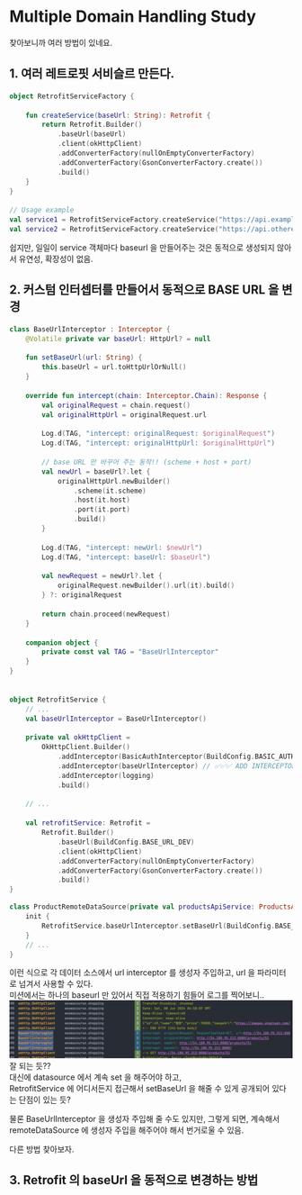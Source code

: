 
# Multiple Domain Handling Study

찾아보니까 여러 방법이 있네요.


## 1. 여러 레트로핏 서비슬르 만든다.

```kotlin
object RetrofitServiceFactory {

    fun createService(baseUrl: String): Retrofit {
        return Retrofit.Builder()
            .baseUrl(baseUrl)
            .client(okHttpClient)
            .addConverterFactory(nullOnEmptyConverterFactory)
            .addConverterFactory(GsonConverterFactory.create())
            .build()
    }
}

// Usage example
val service1 = RetrofitServiceFactory.createService("https://api.example.com")
val service2 = RetrofitServiceFactory.createService("https://api.otherexample.com")

```

쉽지만, 일일이 service 객체마다 baseurl 을 만들어주는 것은 동적으로 생성되지 않아서 유연성, 확장성이 없음.  

## 2. 커스텀 인터셉터를 만들어서 동적으로 BASE URL 을 변경
```kotlin
class BaseUrlInterceptor : Interceptor {
    @Volatile private var baseUrl: HttpUrl? = null

    fun setBaseUrl(url: String) {
        this.baseUrl = url.toHttpUrlOrNull()
    }

    override fun intercept(chain: Interceptor.Chain): Response {
        val originalRequest = chain.request()
        val originalHttpUrl = originalRequest.url

        Log.d(TAG, "intercept: originalRequest: $originalRequest")
        Log.d(TAG, "intercept: originalHttpUrl: $originalHttpUrl")

        // base URL 만 바꾸어 주는 동작!! (scheme + host + port)
        val newUrl = baseUrl?.let {
            originalHttpUrl.newBuilder()
                .scheme(it.scheme)
                .host(it.host)
                .port(it.port)
                .build()
        }

        Log.d(TAG, "intercept: newUrl: $newUrl")
        Log.d(TAG, "intercept: baseUrl: $baseUrl")

        val newRequest = newUrl?.let {
            originalRequest.newBuilder().url(it).build()
        } ?: originalRequest

        return chain.proceed(newRequest)
    }

    companion object {
        private const val TAG = "BaseUrlInterceptor"
    }
}


object RetrofitService {
    // ...
    val baseUrlInterceptor = BaseUrlInterceptor()

    private val okHttpClient =
        OkHttpClient.Builder()
            .addInterceptor(BasicAuthInterceptor(BuildConfig.BASIC_AUTH_USER_DEV, BuildConfig.BASIC_AUTH_PASSWORD_DEV))
            .addInterceptor(baseUrlInterceptor) // ✅✅✅ ADD INTERCEPTOR!
            .addInterceptor(logging)
            .build()
    
    // ...
    
    val retrofitService: Retrofit =
        Retrofit.Builder()
            .baseUrl(BuildConfig.BASE_URL_DEV)
            .client(okHttpClient)
            .addConverterFactory(nullOnEmptyConverterFactory)
            .addConverterFactory(GsonConverterFactory.create())
            .build()
}

```

```kotlin
class ProductRemoteDataSource(private val productsApiService: ProductsApiService) : ProductDataSource {
    init {
        RetrofitService.baseUrlInterceptor.setBaseUrl(BuildConfig.BASE_URL_DEV) // 다른 base url 이 없어서 그냥 기거로 함.
    }
    // ...
}


```

이런 식으로 각 데이터 소스에서 url interceptor 를 생성자 주입하고, url 을 파라미터로 넘겨서 사용할 수 있다.  
미션에서는 하나의 baseurl 만 있어서 직접 적용하기 힘들어 로그를 찍어보니.. 
![2custom_interceptor](2custom_interceptor.png)
잘 되는 듯??  
대신에 datasource 에서 계속 set 을 해주어야 하고,  
RetrofitService 에 어디서든지 접근해서 setBaseUrl 을 해줄 수 있게 공개되어 있다는 단점이 있는 듯?  

물론 BaseUrlInterceptor 을 생성자 주입해 줄 수도 있지만, 그렇게 되면, 계속해서 remoteDataSource 에 생성자 주입을 해주어야 해서 번거로울 수 있음.  

다른 방법 찾아보자.  

## 3. Retrofit 의 baseUrl 을 동적으로 변경하는 방법





